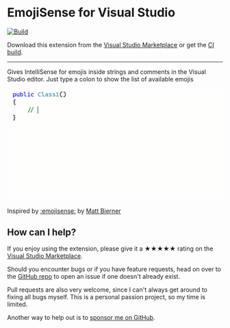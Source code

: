 [marketplace]: https://marketplace.visualstudio.com/items?itemName=MadsKristensen.EmojiSense
[vsixgallery]: http://vsixgallery.com/extension/EmojiSense.2461fd3c-53c0-4e86-a00f-52d181d4a194/
[repo]:https://github.com/madskristensen/EmojiSense

# EmojiSense for Visual Studio

[![Build](https://github.com/madskristensen/EmojiSense/actions/workflows/build.yaml/badge.svg)](https://github.com/madskristensen/EmojiSense/actions/workflows/build.yaml)

Download this extension from the [Visual Studio Marketplace][marketplace]
or get the [CI build][vsixgallery].

--------------------------------------

Gives IntelliSense for emojis inside strings and comments in the Visual Studio editor. Just type a colon to show the list of available emojis

![EmojiSense](art/EmojiSense.gif)

Inspired by [:emojisense:](https://marketplace.visualstudio.com/items?itemName=bierner.emojisense) by [Matt Bierner](https://github.com/mattbierner)

## How can I help?
If you enjoy using the extension, please give it a ★★★★★ rating on the [Visual Studio Marketplace][marketplace].

Should you encounter bugs or if you have feature requests, head on over to the [GitHub repo][repo] to open an issue if one doesn't already exist.

Pull requests are also very welcome, since I can't always get around to fixing all bugs myself. This is a personal passion project, so my time is limited.

Another way to help out is to [sponsor me on GitHub](https://github.com/sponsors/madskristensen).
